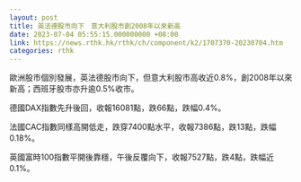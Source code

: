 ```yaml
---
layout: post
title: 英法德股市向下　意大利股市創2008年以來新高
date: 2023-07-04 05:55:15.000000000 +08:00
link: https://news.rthk.hk/rthk/ch/component/k2/1707370-20230704.htm
categories: rthk
---
```


歐洲股市個別發展，英法德股市向下，但意大利股市高收近0.8%，創2008年以來新高；西班牙股市亦升逾0.5%收市。

德國DAX指數先升後回，收報16081點，跌66點，跌幅0.4%。

法國CAC指數同樣高開低走，跌穿7400點水平，收報7386點，跌13點，跌幅0.18%。

英國富時100指數平開後靠穩，午後反覆向下，收報7527點，跌4點，跌幅近0.1%。
